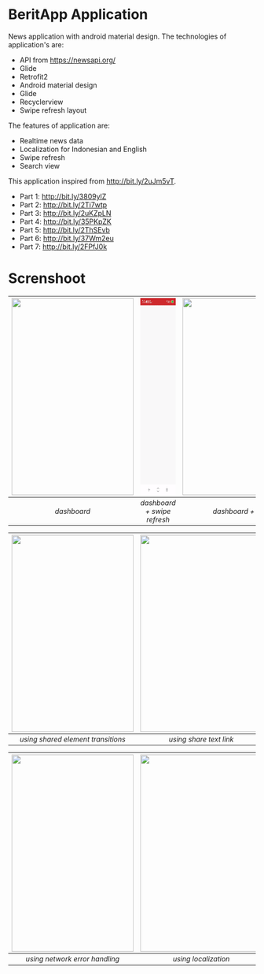 # BeritApp Application
News application with android material design. The technologies of application's are:
- API from https://newsapi.org/
- Glide
- Retrofit2
- Android material design
- Glide
- Recyclerview
- Swipe refresh layout

The features of application are:
- Realtime news data
- Localization for Indonesian and English
- Swipe refresh
- Search view

This application inspired from http://bit.ly/2uJm5vT.
- Part 1: http://bit.ly/3809ylZ
- Part 2: http://bit.ly/2Ti7wtp
- Part 3: http://bit.ly/2uKZpLN
- Part 4: http://bit.ly/35PKpZK
- Part 5: http://bit.ly/2ThSEvb
- Part 6: http://bit.ly/37Wm2eu
- Part 7: http://bit.ly/2FPfJ0k

# Screnshoot

|<img src=dashboard.gif  align="center" height="400" width="248" ></a> |<img src=dashboardwithswiperefresh.gif  align="center" height="400" width="248" ></a>|<img src=dashboardwithdetail.gif  align="center" height="400" width="248" ></a>|
|:-----------:|:--------:|:--------:|
| *dashboard* | *dashboard + swipe refresh*|*dashboard + detail* |

|<img src=usingsharedelements.gif  align="center" height="400" width="248" ></a> |<img src=usingshare.gif  align="center" height="400" width="248" ></a>|<img src=usingsharewithbrowser.gif  align="center" height="400" width="248" ></a>|
|:-----------:|:--------:|:--------:|
| *using shared element transitions* | *using share text link*|*using open with browser* |

|<img src=errornetwork.gif  align="center" height="400" width="248" ></a> |<img src=usinglocalization.gif  align="center" height="400" width="248" ></a>|<img src=usingsearchview.gif  align="center" height="400" width="248" ></a>|
|:-----------:|:--------:|:--------:|
| *using network error handling* |*using localization*|*using search view* |
